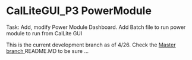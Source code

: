 # CalLiteGUI_P3 PowerModule
Task: Add, modify Power Module Dashboard. Add Batch file to run power module to run from CalLite GUI

This is the current development branch as of 4/26. Check the <a href=https://github.com/LimnoTech/CalLiteGUI_P3>Master branch </a>README.MD to be sure ...
